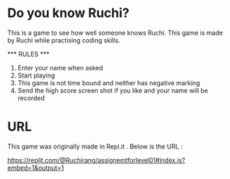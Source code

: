 # Do you know Ruchi?

This is a game to see how well someone knows Ruchi.
This game is made by Ruchi while practising coding skills.

*** RULES ***
1. Enter your name when asked
2. Start playing
3. This game is not time bound and neither has negative marking
4. Send the high score screen shot if you like and your name will be recorded

# URL
This game was originally made in Repl.it . Below is the URL :

https://replit.com/@Ruchirang/assignemtforlevel01#index.js?embed=1&output=1
